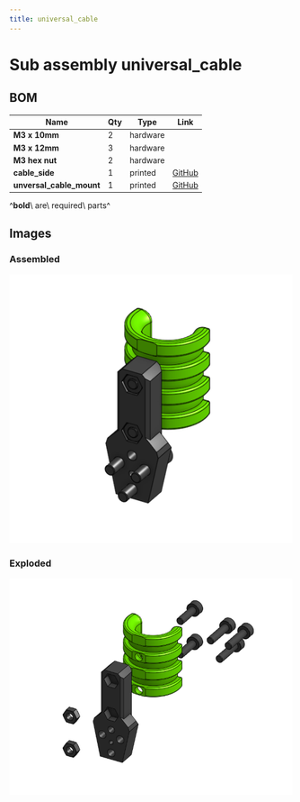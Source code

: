 ```yaml
---
title: universal_cable
---
```



# Sub assembly universal_cable 


## BOM

| Name | Qty | Type | Link |
| ---- | --- | ---- | ---- |
| **M3 x 10mm** | 2 | hardware |  |
| **M3 x 12mm** | 3 | hardware |  |
| **M3 hex nut** | 2 | hardware |  |
| **cable_side** | 1 | printed | [GitHub](https://github.com/pkucmus/EVA/tree/master/stl/Cable%20Mounts/cable_side.stl) |
| **unversal_cable_mount** | 1 | printed | [GitHub](https://github.com/pkucmus/EVA/tree/master/stl/Cable%20Mounts/unversal_cable_mount.stl) |

^**bold**\ are\ required\ parts^


## Images

### Assembled

![](../assets/images/sub_assemblies/universal_cable.png)

### Exploded

![](../assets/images/sub_assemblies/universal_cable_exploded.png)